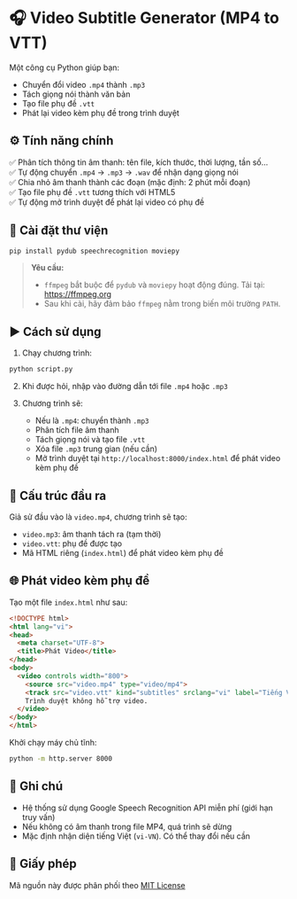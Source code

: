 # 🎧 Video Subtitle Generator (MP4 to VTT)

Một công cụ Python giúp bạn:

- Chuyển đổi video `.mp4` thành `.mp3`
- Tách giọng nói thành văn bản
- Tạo file phụ đề `.vtt`
- Phát lại video kèm phụ đề trong trình duyệt

## ⚙️ Tính năng chính

✅ Phân tích thông tin âm thanh: tên file, kích thước, thời lượng, tần số...  
✅ Tự động chuyển `.mp4` → `.mp3` → `.wav` để nhận dạng giọng nói  
✅ Chia nhỏ âm thanh thành các đoạn (mặc định: 2 phút mỗi đoạn)  
✅ Tạo file phụ đề `.vtt` tương thích với HTML5  
✅ Tự động mở trình duyệt để phát lại video có phụ đề

## 🧱 Cài đặt thư viện

```bash
pip install pydub speechrecognition moviepy
```

> **Yêu cầu:**  
> - `ffmpeg` bắt buộc để `pydub` và `moviepy` hoạt động đúng. Tải tại: https://ffmpeg.org  
> - Sau khi cài, hãy đảm bảo `ffmpeg` nằm trong biến môi trường `PATH`.

## ▶️ Cách sử dụng

1. Chạy chương trình:

```bash
python script.py
```

2. Khi được hỏi, nhập vào đường dẫn tới file `.mp4` hoặc `.mp3`

3. Chương trình sẽ:
   - Nếu là `.mp4`: chuyển thành `.mp3`
   - Phân tích file âm thanh
   - Tách giọng nói và tạo file `.vtt`
   - Xóa file `.mp3` trung gian (nếu cần)
   - Mở trình duyệt tại `http://localhost:8000/index.html` để phát video kèm phụ đề

## 📁 Cấu trúc đầu ra

Giả sử đầu vào là `video.mp4`, chương trình sẽ tạo:

- `video.mp3`: âm thanh tách ra (tạm thời)
- `video.vtt`: phụ đề được tạo
- Mã HTML riêng (`index.html`) để phát video kèm phụ đề

## 🌐 Phát video kèm phụ đề

Tạo một file `index.html` như sau:

```html
<!DOCTYPE html>
<html lang="vi">
<head>
  <meta charset="UTF-8">
  <title>Phát Video</title>
</head>
<body>
  <video controls width="800">
    <source src="video.mp4" type="video/mp4">
    <track src="video.vtt" kind="subtitles" srclang="vi" label="Tiếng Việt" default>
    Trình duyệt không hỗ trợ video.
  </video>
</body>
</html>
```

Khởi chạy máy chủ tĩnh:

```bash
python -m http.server 8000
```

## 📝 Ghi chú

- Hệ thống sử dụng Google Speech Recognition API miễn phí (giới hạn truy vấn)
- Nếu không có âm thanh trong file MP4, quá trình sẽ dừng
- Mặc định nhận diện tiếng Việt (`vi-VN`). Có thể thay đổi nếu cần

## 📄 Giấy phép

Mã nguồn này được phân phối theo [MIT License](https://opensource.org/licenses/MIT)
